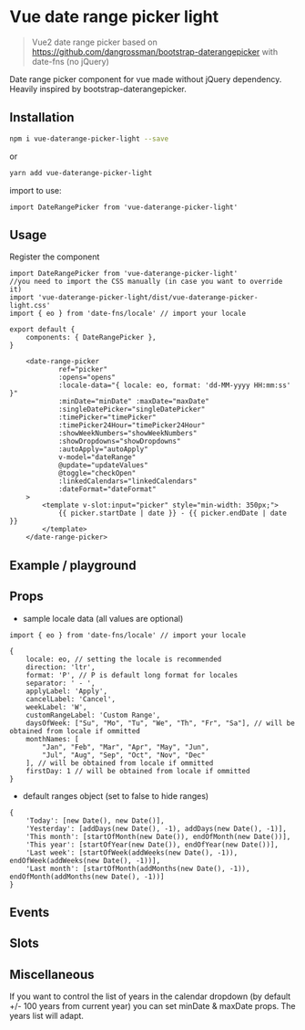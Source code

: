 # Vue date range picker light

> Vue2 date range picker based on https://github.com/dangrossman/bootstrap-daterangepicker with date-fns (no jQuery)

Date range picker component for vue made without jQuery dependency. Heavily inspired by bootstrap-daterangepicker.


## Installation

```sh
npm i vue-daterange-picker-light --save
```

or

```sh
yarn add vue-daterange-picker-light
```

import to use:

```JS
import DateRangePicker from 'vue-daterange-picker-light'
```

## Usage

Register the component
```JS
import DateRangePicker from 'vue-daterange-picker-light'
//you need to import the CSS manually (in case you want to override it)
import 'vue-daterange-picker-light/dist/vue-daterange-picker-light.css'
import { eo } from 'date-fns/locale' // import your locale

export default {
    components: { DateRangePicker },
}
```

```vue
    <date-range-picker
            ref="picker"
            :opens="opens"
            :locale-data="{ locale: eo, format: 'dd-MM-yyyy HH:mm:ss' }"
            :minDate="minDate" :maxDate="maxDate"
            :singleDatePicker="singleDatePicker"
            :timePicker="timePicker"
            :timePicker24Hour="timePicker24Hour"
            :showWeekNumbers="showWeekNumbers"
            :showDropdowns="showDropdowns"
            :autoApply="autoApply"
            v-model="dateRange"
            @update="updateValues"
            @toggle="checkOpen"
            :linkedCalendars="linkedCalendars"
            :dateFormat="dateFormat"
    >
        <template v-slot:input="picker" style="min-width: 350px;">
            {{ picker.startDate | date }} - {{ picker.endDate | date }}
        </template>
    </date-range-picker>
```

## Example / playground

<demo />

## Props

<component-props component="DateRangePicker"/>

* sample locale data (all values are optional)
```JS
import { eo } from 'date-fns/locale' // import your locale

{
    locale: eo, // setting the locale is recommended
    direction: 'ltr',
    format: 'P', // P is default long format for locales
    separator: ' - ',
    applyLabel: 'Apply',
    cancelLabel: 'Cancel',
    weekLabel: 'W',
    customRangeLabel: 'Custom Range',
    daysOfWeek: ["Su", "Mo", "Tu", "We", "Th", "Fr", "Sa"], // will be obtained from locale if ommitted
    monthNames: [
        "Jan", "Feb", "Mar", "Apr", "May", "Jun",
        "Jul", "Aug", "Sep", "Oct", "Nov", "Dec"
    ], // will be obtained from locale if ommitted
    firstDay: 1 // will be obtained from locale if ommitted
}
```
* default ranges object (set to false to hide ranges)
```JS
{
    'Today': [new Date(), new Date()],
    'Yesterday': [addDays(new Date(), -1), addDays(new Date(), -1)],
    'This month': [startOfMonth(new Date()), endOfMonth(new Date())],
    'This year': [startOfYear(new Date()), endOfYear(new Date())],
    'Last week': [startOfWeek(addWeeks(new Date(), -1)), endOfWeek(addWeeks(new Date(), -1))],
    'Last month': [startOfMonth(addMonths(new Date(), -1)), endOfMonth(addMonths(new Date(), -1))]
}
```

## Events

<component-events component="DateRangePicker"/>

## Slots

<component-slots component="DateRangePicker"/>

## Miscellaneous

If you want to control the list of years in the calendar dropdown (by default +/- 100 years from current year) you can set minDate & maxDate props. The years list will adapt.
